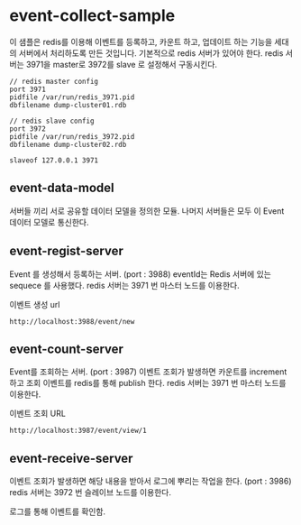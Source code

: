 # event-collect-sample

이 샘플은 redis를 이용해 이벤트를 등록하고, 카운트 하고, 업데이트 하는 기능을 세대의 서버에서 처리하도록 만든 것입니다.
기본적으로 redis 서버가 있어야 한다. 
redis 서버는 3971을 master로 3972를 slave 로 설정해서 구동시킨다.


```$xslt
// redis master config
port 3971
pidfile /var/run/redis_3971.pid
dbfilename dump-cluster01.rdb
```

```$xslt
// redis slave config
port 3972
pidfile /var/run/redis_3972.pid
dbfilename dump-cluster02.rdb

slaveof 127.0.0.1 3971
```


## event-data-model
서버들 끼리 서로 공유할 데이터 모델을 정의한 모듈.
나머지 서버들은 모두 이 Event 데이터 모델로 통신한다.


## event-regist-server
Event 를 생성해서 등록하는 서버.
(port : 3988)
eventId는 Redis 서버에 있는 sequece 를 사용했다.
redis 서버는 3971 번 마스터 노드를 이용한다.

이벤트 생성 url
```$xslt
http://localhost:3988/event/new
```

## event-count-server
Event를 조회하는 서버.
(port : 3987)
이벤트 조회가 발생하면 카운트를 increment 하고 조회 이벤트를 redis를 통해 publish 한다.
redis 서버는 3971 번 마스터 노드를 이용한다.

이벤트 조회 URL 
```$xslt
http://localhost:3987/event/view/1
```


## event-receive-server
이벤트 조회가 발생하면 해당 내용을 받아서 로그에 뿌리는 작업을 한다.
(port : 3986)
redis 서버는 3972 번 슬레이브 노드를 이용한다.

로그를 통해 이벤트를 확인함.



